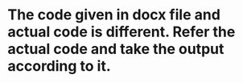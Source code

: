 # The code given in docx file and actual code is different. Refer the actual code and take the output according to it.
